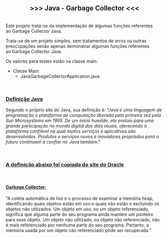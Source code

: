 <h2 style="text-align:center"><strong>&gt;&gt;&gt; Java - Garbage Collector &lt;&lt;&lt;</strong></h2>

<p><br />
Este projeto trata-se da implementa&ccedil;&atilde;o de algumas fun&ccedil;&otilde;es referentes ao&nbsp;Garbage Collector Java.</p>

<p>Trata-se de um projeto simples, sem tratamentos de erros ou outras preocupa&ccedil;&otilde;es sen&atilde;o apenas demonstrar algumas fun&ccedil;&otilde;es referentes ao&nbsp;Garbage Collector Java.</p>

<p>Os valores para testes est&atilde;o na classe&nbsp;main:</p>

<ul>
	<li>Classe&nbsp;Main:
	<ul>
		<li>JavaGarbageCollectorApplication.java</li>
	</ul>
	</li>
</ul>

<p>&nbsp;</p>

<h3><u>Defini&ccedil;&atilde;o Java</u></h3>

<p>Segundo o pr&oacute;prio site do Java, sua defini&ccedil;&atilde;o &eacute;: <em>&quot;Java &eacute; uma linguagem de programa&ccedil;&atilde;o e plataforma de computa&ccedil;&atilde;o liberada pela primeira vez pela Sun Microsystems em 1995. De um in&iacute;cio humilde, ela evoluiu para uma grande participa&ccedil;&atilde;o no mundo digital dos dias atuais, oferecendo a plataforma confi&aacute;vel na qual muitos servi&ccedil;os e aplicativos s&atilde;o desenvolvidos. Produtos e servi&ccedil;os novos e inovadores projetados para o futuro continuam a confiar no Java tamb&eacute;m.&quot;</em></p>

<p>&nbsp;</p>

<h3><u>A defini&ccedil;&atilde;o abaixo foi copiada do <a href="https://www.oracle.com/java/technologies/javase/8-whats-new.html">site do Oracle</a></u></h3>

<p>&nbsp;</p>

<h4><strong><u>Garbage Collector:</u></strong></h4>

<p>&quot;A coleta autom&aacute;tica de lixo &eacute; o processo de examinar a mem&oacute;ria heap, identificando quais objetos est&atilde;o em uso e quais n&atilde;o est&atilde;o e excluindo os objetos n&atilde;o utilizados. Um objeto em uso, ou um objeto referenciado, significa que alguma parte do seu programa ainda mant&eacute;m um ponteiro para esse objeto. Um objeto n&atilde;o utilizado, ou objeto n&atilde;o referenciado, n&atilde;o &eacute; mais referenciado por nenhuma parte do seu programa. Portanto, a mem&oacute;ria usada por um objeto n&atilde;o referenciado pode ser recuperada.&quot;</p>

<p>&nbsp;</p>
